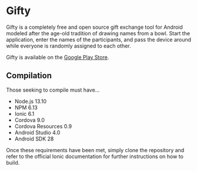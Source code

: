 # Gifty
Gifty is a completely free and open source gift exchange tool for Android
modeled after the age-old tradition of drawing names from a bowl. Start the
application, enter the names of the participants, and pass the device around
while everyone is randomly assigned to each other.

Gifty is available on the [Google Play Store](https://play.google.com/store/apps/details?id=me.stevenortiz.gifty).

## Compilation
Those seeking to compile must have...

- Node.js 13.10
- NPM 6.13
- Ionic 6.1
- Cordova 9.0
- Cordova Resources 0.9
- Android Studio 4.0
- Android SDK 28

Once these requirements have been met, simply clone the repository and refer to
the official Ionic documentation for further instructions on how to build.
